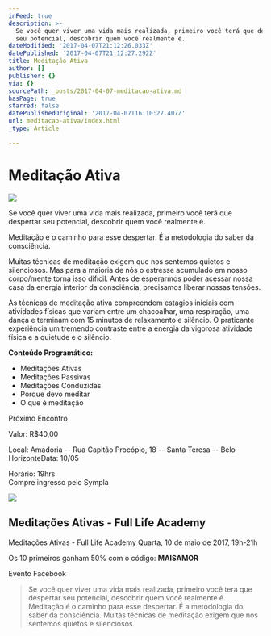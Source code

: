 ```yaml
---
inFeed: true
description: >-
  Se você quer viver uma vida mais realizada, primeiro você terá que despertar
  seu potencial, descobrir quem você realmente é.
dateModified: '2017-04-07T21:12:26.033Z'
datePublished: '2017-04-07T21:12:27.292Z'
title: Meditação Ativa
author: []
publisher: {}
via: {}
sourcePath: _posts/2017-04-07-meditacao-ativa.md
hasPage: true
starred: false
datePublishedOriginal: '2017-04-07T16:10:27.407Z'
url: meditacao-ativa/index.html
_type: Article

---
```

# Meditação Ativa
![](https://the-grid-user-content.s3-us-west-2.amazonaws.com/ad10a744-51a8-4948-a22c-e9c0c42dd173.jpg)

Se você quer viver uma vida mais realizada, primeiro você terá que despertar seu potencial, descobrir quem você realmente é.

Meditação é o caminho para esse despertar. É a metodologia do saber da consciência.

Muitas técnicas de meditação exigem que nos sentemos quietos e silenciosos. Mas para a maioria de nós o estresse acumulado em nosso corpo/mente torna isso difícil. Antes de esperarmos poder acessar nossa casa da energia interior da consciência, precisamos liberar nossas tensões.

As técnicas de meditação ativa compreendem estágios iniciais com atividades físicas que variam entre um chacoalhar, uma respiração, uma dança e terminam com 15 minutos de relaxamento e silêncio. O praticante experiência um tremendo contraste entre a energia da vigorosa atividade física e a quietude e o silêncio.

**Conteúdo Programático:**

* Meditações Ativas
* Meditações Passivas
* Meditações Conduzidas
* Porque devo meditar
* O que é meditação

Próximo Encontro

Valor: R$40,00

Local: Amadoria -- Rua Capitão Procópio, 18 -- Santa Teresa -- Belo HorizonteData: 10/05

Horário: 19hrs  
Compre ingresso pelo Sympla

<article style=""><img src="https://d1gkntzr8mxq7s.cloudfront.net/58e7fd4f2c947.png" /><h1>Meditações Ativas - Full Life Academy</h1><p>Meditações Ativas - Full Life Academy Quarta, 10 de maio de 2017, 19h-21h</p></article>

Os 10 primeiros ganham 50% com o código: **MAISAMOR**

Evento Facebook

> Se você quer viver uma vida mais realizada, primeiro você terá que despertar seu potencial, descobrir quem você realmente é. Meditação é o caminho para esse despertar. É a metodologia do saber da consciência. Muitas técnicas de meditação exigem que nos sentemos quietos e silenciosos.